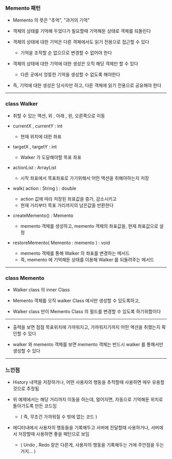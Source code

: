 ### Memento 패턴

- Memento 의 뜻은 "추억", "과거의 기억"


- 객체의 상태를 기억해 두었다가 필요할때 기억해둔 상태로 객체를 되돌린다


- 객체의 상태에 대한 기억은 다른 객체에서도 읽기 전용으로 접근할 수 있다
  - 기억을 조작할 순 없으므로 변경할 수 없어야 한다


- 객체의 상태에 대한 기억에 대한 생성은 오직 해당 객체만 할 수 있다
  - 다른 곳에서 엉뚱한 기억을 생성할 수 없도록 해야한다


- 즉, 기억에 대한 생성은 당사자만 하고, 다른 객체에 읽기 전용으로 공유해야 한다

---

### class Walker

- 취할 수 있는 액션, 위 , 아래 , 왼, 오른쪽으로 이동


- currentX , currentY : int
  - 현재 위치에 대한 좌표


- targetX , targetY : int
  - Walker 가 도달해야할 목표 좌표


- actionList : ArrayList<String>
  - 시작 좌표에서 목표좌표로 가기위해서 어떤 액션을 취해야하는지 저장


- walk( action : String ) : double
  - action 값에 따라 저장된 좌표값을 증가, 감소시키고
  - 현재 거리부터 목표 거리까지의 남은값을 반환한다



- createMemento() : Memento
  - memento 객체를 생성하고, memento 객체의 좌표값을, 현재 좌표값으로 설정


- restoreMemento( Memento : memento ) : void
  - memento 객체를 통해 Walker 의 좌표를 변경하는 메서드
  - 즉, memento 에 기억해둔 상태를 이용해 Walker 를 되돌려주는 메서드

---

### class Memento

- Walker class 의 inner Class 


- Memento 객체를 오직 walker Class 에서만 생성할 수 있도록하고, 


- Walker class 만이 Memento Class 의 필드를 변경할 수 있도록 하기위함이다


---

- 출력을 보면 점점 목표위치에 가까워지고, 가까워지기까지 어떤 액션을 취했는지 확인할 수 있다


- walker 와 memento 객체를 보면 memento 객체는 반드시 walker 를 통해서만 생성할 수 있다

---

### 느낀점

- History 내역을 저장하거나, 어떤 사용자의 행동을 추적할때 사용하면 매우 유용할 것으로 추정됨


- 위 예제에서는 해당 거리까지 이동을 하는데, 멀어지면, 자동으로 기억해둔 위치로 돌아가도록 만든 코드임
  - ( 즉, 무조건 가까워질 수 밖에 없는 코드 )

- 에디터내에서 사용자의 행동들을 기록해두고 서버에 전달할때 사용하거나, 서버에서 저장할때 사용하면 좋을 패턴으로 보임
  - ( Undo , Redo 랑은 다른게, 사용자의 행동을 기록해두는 거에 주안점을 두는거지... )